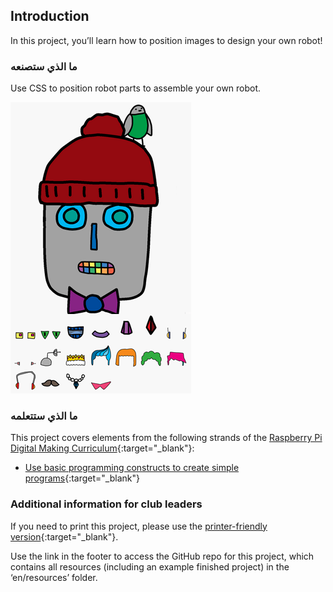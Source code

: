 ## Introduction

In this project, you’ll learn how to position images to design your own robot!

### ما الذي ستصنعه

Use CSS to position robot parts to assemble your own robot.

![screenshot](images/robot-final.png)

### ما الذي ستتعلمه

This project covers elements from the following strands of the [Raspberry Pi Digital Making Curriculum](http://rpf.io/curriculum){:target="_blank"}:

+ [Use basic programming constructs to create simple programs](https://www.raspberrypi.org/curriculum/programming/creator){:target="_blank"}

### Additional information for club leaders

If you need to print this project, please use the [printer-friendly version](https://projects.raspberrypi.org/en/projects/build-a-robot/print){:target="_blank"}.

Use the link in the footer to access the GitHub repo for this project, which contains all resources (including an example finished project) in the ‘en/resources’ folder.